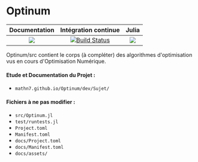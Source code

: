 # Optinum

| **Documentation** | **Intégration continue** | **Julia** |
|:-----------------:|:------------------------:|:----------:|
| [![](https://img.shields.io/badge/docs-dev-blue.svg)](https://mathn7.github.io/Optinum/dev/index) |[![Build Status](https://travis-ci.com/mathn7/Optinum.svg?branch=master)](https://travis-ci.com/mathn7/Optinum)| [![](https://img.shields.io/github/v/release/JuliaLang/julia.svg)](https://docs.julialang.org) |

Optinum/src contient le corps (à compléter) des algorithmes d'optimisation vus en cours d'Optimisation Numérique.
#### Etude et Documentation du Projet :
   * `mathn7.github.io/Optinum/dev/Sujet/`
#### Fichiers à ne pas modifier : 
   * `src/Optinum.jl`
   * `test/runtests.jl`
   * `Project.toml`
   * `Manifest.toml`
   * `docs/Project.toml`
   * `docs/Manifest.toml`
   * `docs/assets/`
